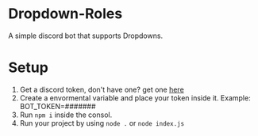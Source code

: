 # Dropdown-Roles
A simple discord bot that supports Dropdowns.

# Setup
1. Get a discord token, don't have one? get one [here](https://discord.com/developers/applications)
2. Create a envormental variable and place your token inside it.
Example: BOT_TOKEN=#######
3. Run `npm i` inside the consol.
4. Run your project by using `node .` or `node index.js`
